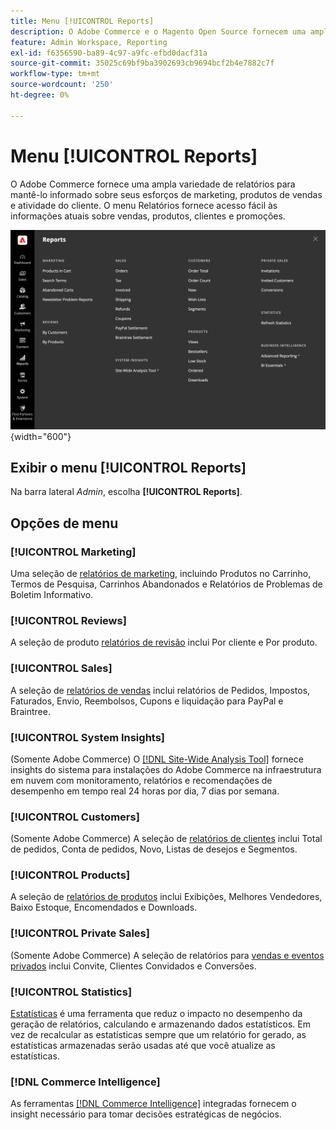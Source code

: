 ```yaml
---
title: Menu [!UICONTROL Reports]
description: O Adobe Commerce e o Magento Open Source fornecem uma ampla variedade de relatórios para mantê-lo informado sobre seus esforços de marketing, produtos de vendas e atividade de clientes.
feature: Admin Workspace, Reporting
exl-id: f6356590-ba89-4c97-a9fc-efbd0dacf31a
source-git-commit: 35025c69bf9ba3902693cb9694bcf2b4e7882c7f
workflow-type: tm+mt
source-wordcount: '250'
ht-degree: 0%

---
```


# Menu [!UICONTROL Reports]

O Adobe Commerce fornece uma ampla variedade de relatórios para mantê-lo informado sobre seus esforços de marketing, produtos de vendas e atividade do cliente. O menu Relatórios fornece acesso fácil às informações atuais sobre vendas, produtos, clientes e promoções.

![Menu de relatórios](./assets/overview.png){width="600"}

## Exibir o menu [!UICONTROL Reports]

Na barra lateral _Admin_, escolha **[!UICONTROL Reports]**.

## Opções de menu

### [!UICONTROL Marketing]

Uma seleção de [relatórios de marketing](marketing-reports.md), incluindo Produtos no Carrinho, Termos de Pesquisa, Carrinhos Abandonados e Relatórios de Problemas de Boletim Informativo.

### [!UICONTROL Reviews]

A seleção de produto [relatórios de revisão](review-reports.md) inclui Por cliente e Por produto.

### [!UICONTROL Sales]

A seleção de [relatórios de vendas](sales-reports.md) inclui relatórios de Pedidos, Impostos, Faturados, Envio, Reembolsos, Cupons e liquidação para PayPal e Braintree.

### [!UICONTROL System Insights]

(Somente Adobe Commerce) O [[!DNL Site-Wide Analysis Tool]](https://experienceleague.adobe.com/docs/commerce-operations/tools/site-wide-analysis-tool/access.html) fornece insights do sistema para instalações do Adobe Commerce na infraestrutura em nuvem com monitoramento, relatórios e recomendações de desempenho em tempo real 24 horas por dia, 7 dias por semana.

### [!UICONTROL Customers]

(Somente Adobe Commerce) A seleção de [relatórios de clientes](customer-reports.md) inclui Total de pedidos, Conta de pedidos, Novo, Listas de desejos e Segmentos.

### [!UICONTROL Products]

A seleção de [relatórios de produtos](product-reports.md) inclui Exibições, Melhores Vendedores, Baixo Estoque, Encomendados e Downloads.

### [!UICONTROL Private Sales]

(Somente Adobe Commerce) A seleção de relatórios para [vendas e eventos privados](private-sales-reports.md) inclui Convite, Clientes Convidados e Conversões.

### [!UICONTROL Statistics]

[Estatísticas](sales-reports.md#refresh-statistics) é uma ferramenta que reduz o impacto no desempenho da geração de relatórios, calculando e armazenando dados estatísticos. Em vez de recalcular as estatísticas sempre que um relatório for gerado, as estatísticas armazenadas serão usadas até que você atualize as estatísticas.

### [!DNL Commerce Intelligence]

As ferramentas [[!DNL Commerce Intelligence]](business-intelligence.md) integradas fornecem o insight necessário para tomar decisões estratégicas de negócios.

